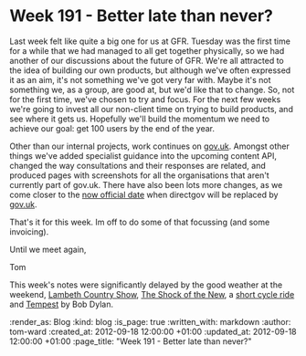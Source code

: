 Week 191 - Better late than never?
==================================

Last week felt like quite a big one for us at GFR.  Tuesday was the first time for a while that we had managed to all get together physically, so we had another of our discussions about the future of GFR.  We're all attracted to the idea of building our own products, but although we've often expressed it as an aim, it's not something we've got very far with.  Maybe it's not something we, as a group, are good at, but we'd like that to change.  So, not for the first time, we've chosen to try and focus.  For the next few weeks we're going to invest all our non-client time on trying to build products, and see where it gets us.  Hopefully we'll build the momentum we need to achieve our goal: get 100 users by the end of the year.

Other than our internal projects, work continues on [gov.uk](https://www.gov.uk).  Amongst other things we've added specialist guidance into the upcoming content API, changed the way consultations and their responses are related, and produced pages with screenshots for all the organisations that aren't currently part of gov.uk.  There have also been lots more changes, as we come closer to the [now official date](http://www.theregister.co.uk/2012/09/13/axe_to_fall_on_directgov_next_month/) when directgov will be replaced by [gov.uk](https://www.gov.uk).

That's it for this week.  Im off to do some of that focussing (and some invoicing).

Until we meet again,

Tom

This week's notes were significantly delayed by the good weather at the weekend, [Lambeth Country Show](http://www.lambeth.gov.uk/Country-Show/index.htm), [The Shock of the New](http://www.youtube.com/watch?v=ByIlGYQxUMY), a [short cycle ride](http://app.strava.com/rides/22011496) and [Tempest](http://en.wikipedia.org/wiki/Tempest_(Bob_Dylan_album)) by Bob Dylan.

:render_as: Blog
:kind: blog
:is_page: true
:written_with: markdown
:author: tom-ward
:created_at: 2012-09-18 12:00:00 +01:00
:updated_at: 2012-09-18 12:00:00 +01:00
:page_title: "Week 191 - Better late than never?"
